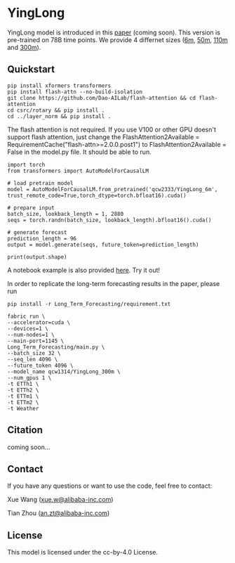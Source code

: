# YingLong

YingLong model is introduced in this [paper](xxxxxxxx) (coming soon). This version is pre-trained on 78B time points. We provide 4 differnet sizes ([6m](https://huggingface.co/qcw2333/YingLong_6m), [50m](https://huggingface.co/qcw2333/YingLong_50m), [110m](https://huggingface.co/qcw2333/YingLong_110m) and [300m](https://huggingface.co/qcw2333/YingLong_300m)).

 
## Quickstart

```
pip install xformers transformers
pip install flash-attn --no-build-isolation
git clone https://github.com/Dao-AILab/flash-attention && cd flash-attention
cd csrc/rotary && pip install .
cd ../layer_norm && pip install .
```
The flash attention is not required. If you use V100 or other GPU doesn't support flash attention, just change the FlashAttention2Available = RequirementCache("flash-attn>=2.0.0.post1") to
FlashAttention2Available = False in the model.py file. It should be able to run. 

```
import torch
from transformers import AutoModelForCausalLM

# load pretrain model
model = AutoModelForCausalLM.from_pretrained('qcw2333/YingLong_6m', trust_remote_code=True,torch_dtype=torch.bfloat16).cuda()

# prepare input
batch_size, lookback_length = 1, 2880
seqs = torch.randn(batch_size, lookback_length).bfloat16().cuda()

# generate forecast
prediction_length = 96
output = model.generate(seqs, future_token=prediction_length)

print(output.shape)
```

A notebook example is also provided [here](xxxxxxx). Try it out!


In order to replicate the long-term forecasting results in the paper, please run

```
pip install -r Long_Term_Forecasting/requirement.txt

fabric run \
--accelerator=cuda \
--devices=1 \
--num-nodes=1 \
--main-port=1145 \
Long_Term_Forecasting/main.py \
--batch_size 32 \
--seq_len 4096 \
--future_token 4096 \
--model_name qcw1314/YingLong_300m \
--num_gpus 1 \
-t ETTh1 \
-t ETTh2 \
-t ETTm1 \
-t ETTm2 \
-t Weather

```

<!-- ## Specification -->


<!-- ## Acknowledgments -->

## Citation

coming soon...

## Contact

If you have any questions or want to use the code, feel free to contact:

Xue Wang (xue.w@alibaba-inc.com)

Tian Zhou (an.zt@alibaba-inc.com)

 
## License

This model is licensed under the cc-by-4.0 License.
